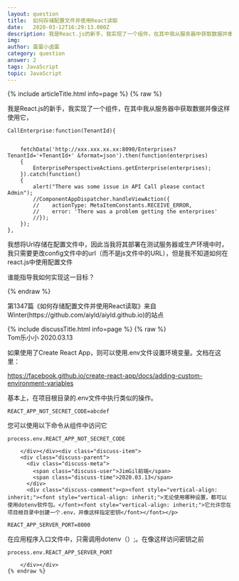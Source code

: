 ```yaml
---
layout: question
title:  如何存储配置文件并使用React读取
date:   2020-03-12T16:29:13.000Z
description: 我是React.js的新手，我实现了一个组件，在其中我从服务器中获取数据并像这样使用它， CallEnterprise function(Tenant...
img: 
author: 蛋蛋小卤蛋
category: question
answer: 2
tags: JavaScript
topic: JavaScript
---
```

<div class="article-root">
  <div class="article">
    {% include articleTitle.html info=page %}
    {% raw %}
    <div class="article-content"><p><font style="vertical-align: inherit;"><font style="vertical-align: inherit;">我是React.js的新手，我实现了一个组件，在其中我从服务器中获取数据并像这样使用它， </font></font></p>

<pre><code>CallEnterprise:function(TenantId){<font></font>
<font></font>
<font></font>
    fetchData('http://xxx.xxx.xx.xx:8090/Enterprises?TenantId='+TenantId+' &amp;format=json').then(function(enterprises) <font></font>
    {<font></font>
        EnterprisePerspectiveActions.getEnterprise(enterprises);<font></font>
    }).catch(function()<font></font>
    {<font></font>
        alert("There was some issue in API Call please contact Admin");<font></font>
        //ComponentAppDispatcher.handleViewAction({<font></font>
        //    actionType: MetaItemConstants.RECEIVE_ERROR,<font></font>
        //    error: 'There was a problem getting the enterprises'<font></font>
        //});<font></font>
    });<font></font>
},<font></font>
</code></pre>

<p><font style="vertical-align: inherit;"><font style="vertical-align: inherit;">我想将Url存储在配置文件中，因此当我将其部署在测试服务器或生产环境中时，我只需要更改config文件中的url（而不是js文件中的URL），但是我不知道如何在react.js中使用配置文件 </font></font></p>

<p><font style="vertical-align: inherit;"><font style="vertical-align: inherit;">谁能指导我如何实现这一目标？</font></font></p></div>
    {% endraw %}
  </div>
  <p class="winter_mark">第1347篇《如何存储配置文件并使用React读取》来自Winter(https://github.com/aiyld/aiyld.github.io)的站点</p>
  <div class="discuss-wrapper">
    {% include discussTitle.html info=page %}
    {% raw %}
    <div class="discuss-item">
        <div class="discuss-parent">
          <div class="discuss-meta">
            <span class="discuss-user">Tom乐小小</span>
            <span class="discuss-time">2020.03.13</span>
          </div>
          <div class="discuss-comment"><p><font style="vertical-align: inherit;"><font style="vertical-align: inherit;">如果使用了Create React App，则可以使用.env文件设置环境变量。</font><font style="vertical-align: inherit;">文档在这里：</font></font></p>

<p><a href="https://facebook.github.io/create-react-app/docs/adding-custom-environment-variables" rel="nofollow noreferrer"><font style="vertical-align: inherit;"><font style="vertical-align: inherit;">https://facebook.github.io/create-react-app/docs/adding-custom-environment-variables</font></font></a></p>

<p><font style="vertical-align: inherit;"><font style="vertical-align: inherit;">基本上，在项目根目录的.env文件中执行类似的操作。</font></font></p>

<pre><code>REACT_APP_NOT_SECRET_CODE=abcdef
</code></pre>

<p><font style="vertical-align: inherit;"><font style="vertical-align: inherit;">您可以使用以下命令从组件中访问它 </font></font></p>

<pre><code>process.env.REACT_APP_NOT_SECRET_CODE
</code></pre></div>
        </div></div><div class="discuss-item">
        <div class="discuss-parent">
          <div class="discuss-meta">
            <span class="discuss-user">JimGil前端</span>
            <span class="discuss-time">2020.03.13</span>
          </div>
          <div class="discuss-comment"><p><font style="vertical-align: inherit;"><font style="vertical-align: inherit;">无论使用哪种设置，都可以使用dotenv软件包。</font><font style="vertical-align: inherit;">它允许您在项目根目录中创建一个.env，并像这样指定密钥</font></font></p>

<pre><code>REACT_APP_SERVER_PORT=8000
</code></pre>

<p><font style="vertical-align: inherit;"><font style="vertical-align: inherit;">在应用程序入口文件中，只需调用dotenv（）;。</font><font style="vertical-align: inherit;">在像这样访问密钥之前</font></font></p>

<pre><code>process.env.REACT_APP_SERVER_PORT
</code></pre></div>
        </div></div>
    {% endraw %}
  </div>
<div>
